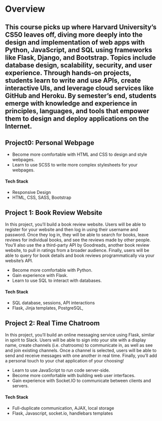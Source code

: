 # Overview
This course picks up where Harvard University’s CS50 leaves off, diving more deeply into the design and implementation of web apps with Python, JavaScript, and SQL using frameworks like Flask, Django, and Bootstrap. Topics include database design, scalability, security, and user experience. Through hands-on projects, students learn to write and use APIs, create interactive UIs, and leverage cloud services like GitHub and Heroku. By semester’s end, students emerge with knowledge and experience in principles, languages, and tools that empower them to design and deploy applications on the Internet.
---
## Project0: Personal Webpage
- Become more comfortable with HTML and CSS to design and style webpages.
- Learn to use SCSS to write more complex stylesheets for your webpages.
#### Tech Stack
- Responsive Design
- HTML, CSS, SASS, Bootstrap

## Project 1: Book Review Website
In this project, you’ll build a book review website. Users will be able to register for your website and then log in using their username and password. Once they log in, they will be able to search for books, leave reviews for individual books, and see the reviews made by other people. You’ll also use the a third-party API by Goodreads, another book review website, to pull in ratings from a broader audience. Finally, users will be able to query for book details and book reviews programmatically via your website’s API.
- Become more comfortable with Python.
- Gain experience with Flask.
- Learn to use SQL to interact with databases.
#### Tech Stack
- SQL database, sessions, API interactions
- Flask, Jinja templates, PostgreSQL,

## Project 2: Real Time Chatroom
In this project, you’ll build an online messaging service using Flask, similar in spirit to Slack. Users will be able to sign into your site with a display name, create channels (i.e. chatrooms) to communicate in, as well as see and join existing channels. Once a channel is selected, users will be able to send and receive messages with one another in real time. Finally, you’ll add a personal touch to your chat application of your choosing!
- Learn to use JavaScript to run code server-side.
- Become more comfortable with building web user interfaces.
- Gain experience with Socket.IO to communicate between clients and servers.
#### Tech Stack
- Full-duplicate communication, AJAX, local storage
- Flask, Javascript, socket.io, handlebars templates
